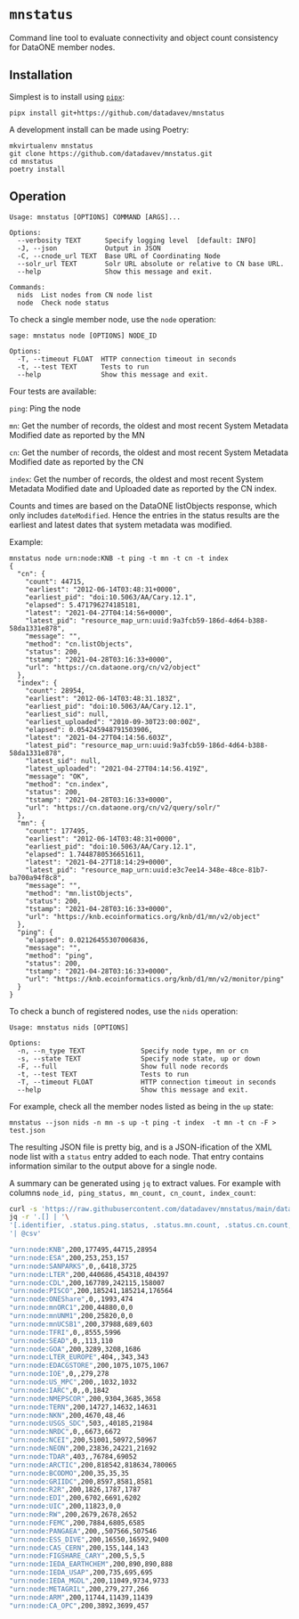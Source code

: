 # `mnstatus`

Command line tool to evaluate connectivity and object count 
consistency for DataONE member nodes.

## Installation

Simplest is to install using [`pipx`](https://github.com/pipxproject/pipx):

```
pipx install git+https://github.com/datadavev/mnstatus
```

A development install can be made using Poetry:

```
mkvirtualenv mnstatus
git clone https://github.com/datadavev/mnstatus.git
cd mnstatus
poetry install
```

## Operation

```
Usage: mnstatus [OPTIONS] COMMAND [ARGS]...

Options:
  --verbosity TEXT      Specify logging level  [default: INFO]
  -J, --json            Output in JSON
  -C, --cnode_url TEXT  Base URL of Coordinating Node
  --solr_url TEXT       Solr URL absolute or relative to CN base URL.
  --help                Show this message and exit.

Commands:
  nids  List nodes from CN node list
  node  Check node status
```

To check a single member node, use the `node` operation:

```
sage: mnstatus node [OPTIONS] NODE_ID

Options:
  -T, --timeout FLOAT  HTTP connection timeout in seconds
  -t, --test TEXT      Tests to run
  --help               Show this message and exit.
```

Four tests are available:

`ping`: Ping the node

`mn`: Get the number of records, the oldest and most recent System Metadata Modified date as reported by the MN

`cn`: Get the number of records, the oldest and most recent System Metadata Modified date as reported by the CN

`index`: Get the number of records, the oldest and most recent System Metadata Modified date and Uploaded date as reported by the CN index.

Counts and times are based on the DataONE listObjects response, which only includes 
`dateModified`. Hence the entries in the status results are the earliest and latest dates 
that system metadata was modified.

Example:
```
mnstatus node urn:node:KNB -t ping -t mn -t cn -t index
{
  "cn": {
    "count": 44715,
    "earliest": "2012-06-14T03:48:31+0000",
    "earliest_pid": "doi:10.5063/AA/Cary.12.1",
    "elapsed": 5.471796274185181,
    "latest": "2021-04-27T04:14:56+0000",
    "latest_pid": "resource_map_urn:uuid:9a3fcb59-186d-4d64-b388-58da1331e878",
    "message": "",
    "method": "cn.listObjects",
    "status": 200,
    "tstamp": "2021-04-28T03:16:33+0000",
    "url": "https://cn.dataone.org/cn/v2/object"
  },
  "index": {
    "count": 28954,
    "earliest": "2012-06-14T03:48:31.183Z",
    "earliest_pid": "doi:10.5063/AA/Cary.12.1",
    "earliest_sid": null,
    "earliest_uploaded": "2010-09-30T23:00:00Z",
    "elapsed": 0.054245948791503906,
    "latest": "2021-04-27T04:14:56.603Z",
    "latest_pid": "resource_map_urn:uuid:9a3fcb59-186d-4d64-b388-58da1331e878",
    "latest_sid": null,
    "latest_uploaded": "2021-04-27T04:14:56.419Z",
    "message": "OK",
    "method": "cn.index",
    "status": 200,
    "tstamp": "2021-04-28T03:16:33+0000",
    "url": "https://cn.dataone.org/cn/v2/query/solr/"
  },
  "mn": {
    "count": 177495,
    "earliest": "2012-06-14T03:48:31+0000",
    "earliest_pid": "doi:10.5063/AA/Cary.12.1",
    "elapsed": 1.7448780536651611,
    "latest": "2021-04-27T18:14:29+0000",
    "latest_pid": "resource_map_urn:uuid:e3c7ee14-348e-48ce-81b7-ba700a94f8c8",
    "message": "",
    "method": "mn.listObjects",
    "status": 200,
    "tstamp": "2021-04-28T03:16:33+0000",
    "url": "https://knb.ecoinformatics.org/knb/d1/mn/v2/object"
  },
  "ping": {
    "elapsed": 0.02126455307006836,
    "message": "",
    "method": "ping",
    "status": 200,
    "tstamp": "2021-04-28T03:16:33+0000",
    "url": "https://knb.ecoinformatics.org/knb/d1/mn/v2/monitor/ping"
  }
} 
```

To check a bunch of registered nodes, use the `nids` operation:

```
Usage: mnstatus nids [OPTIONS]

Options:
  -n, --n_type TEXT              Specify node type, mn or cn
  -s, --state TEXT               Specify node state, up or down
  -F, --full                     Show full node records
  -t, --test TEXT                Tests to run
  -T, --timeout FLOAT            HTTP connection timeout in seconds
  --help                         Show this message and exit.
```

For example, check all the member nodes listed as being in the `up` state:
```
mnstatus --json nids -n mn -s up -t ping -t index  -t mn -t cn -F > test.json
```

The resulting JSON file is pretty big, and is a JSON-ification of
the XML node list with a `status` entry added to each node. That
entry contains information similar to the output above for a single node.

A summary can be generated using `jq` to extract values. For example with columns
`node_id, ping_status, mn_count, cn_count, index_count`:

```bash
curl -s 'https://raw.githubusercontent.com/datadavev/mnstatus/main/data/node_status.json' | \ 
jq -r '.[] | '\
'[.identifier, .status.ping.status, .status.mn.count, .status.cn.count, .status.index.count ]'\
'| @csv'

"urn:node:KNB",200,177495,44715,28954
"urn:node:ESA",200,253,253,157
"urn:node:SANPARKS",0,,6418,3725
"urn:node:LTER",200,440686,454318,404397
"urn:node:CDL",200,167789,242115,158007
"urn:node:PISCO",200,185241,185214,176564
"urn:node:ONEShare",0,,1993,474
"urn:node:mnORC1",200,44880,0,0
"urn:node:mnUNM1",200,25820,0,0
"urn:node:mnUCSB1",200,37988,689,603
"urn:node:TFRI",0,,8555,5996
"urn:node:SEAD",0,,113,110
"urn:node:GOA",200,3289,3208,1686
"urn:node:LTER_EUROPE",404,,343,343
"urn:node:EDACGSTORE",200,1075,1075,1067
"urn:node:IOE",0,,279,278
"urn:node:US_MPC",200,,1032,1032
"urn:node:IARC",0,,0,1842
"urn:node:NMEPSCOR",200,9304,3685,3658
"urn:node:TERN",200,14727,14632,14631
"urn:node:NKN",200,4670,48,46
"urn:node:USGS_SDC",503,,40185,21984
"urn:node:NRDC",0,,6673,6672
"urn:node:NCEI",200,51001,50972,50967
"urn:node:NEON",200,23836,24221,21692
"urn:node:TDAR",403,,76784,69052
"urn:node:ARCTIC",200,818542,818634,780065
"urn:node:BCODMO",200,35,35,35
"urn:node:GRIIDC",200,8597,8581,8581
"urn:node:R2R",200,1826,1787,1787
"urn:node:EDI",200,6702,6691,6202
"urn:node:UIC",200,11823,0,0
"urn:node:RW",200,2679,2678,2652
"urn:node:FEMC",200,7884,6805,6585
"urn:node:PANGAEA",200,,507566,507546
"urn:node:ESS_DIVE",200,16550,16592,9400
"urn:node:CAS_CERN",200,155,144,143
"urn:node:FIGSHARE_CARY",200,5,5,5
"urn:node:IEDA_EARTHCHEM",200,890,890,888
"urn:node:IEDA_USAP",200,735,695,695
"urn:node:IEDA_MGDL",200,11049,9734,9733
"urn:node:METAGRIL",200,279,277,266
"urn:node:ARM",200,11744,11439,11439
"urn:node:CA_OPC",200,3892,3699,457
```

